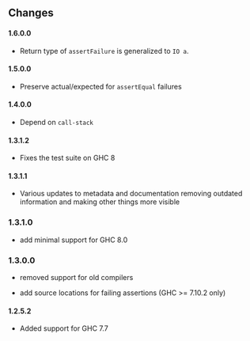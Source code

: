 ## Changes

#### 1.6.0.0

- Return type of `assertFailure` is generalized to `IO a`.

#### 1.5.0.0

- Preserve actual/expected for `assertEqual` failures

#### 1.4.0.0

- Depend on `call-stack`

#### 1.3.1.2

- Fixes the test suite on GHC 8

#### 1.3.1.1

- Various updates to metadata and documentation removing outdated information and making other things more visible

### 1.3.1.0

- add minimal support for GHC 8.0

### 1.3.0.0

- removed support for old compilers

- add source locations for failing assertions (GHC >= 7.10.2 only)

#### 1.2.5.2

- Added support for GHC 7.7
